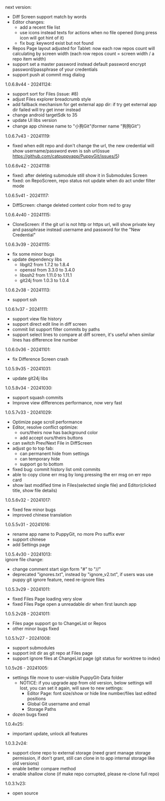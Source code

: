 next version:
- Diff Screen support match by words
- Editor changes:
  - add a recent file list
  - use icons instead texts for actions when no file opened (long press icon will got hint of it) 
  - fix bug: keyword exist but not found
- Repos Page layout adjusted for Tablet: now each row repos count will calculating by screen width (each row repos count = screen width / a repo item width) 
- support set a master password instead default password encrypt password/passphrase of your credentials
- support push at commit msg dialog


1.0.6.8v44 - 20241124:
- support sort for Files (issue: #8)
- adjust Files explorer breadcrumb style
- add fallback mechanism for get external app dir: if try get external app dir failed will try get inner instead
- change android targetSdk to 35
- update UI libs version
- change app chinese name to "小狗Git"(former name "狗狗Git"）


1.0.6.7v43 - 20241119:
- fixed when edit repo and don't change the url, the new credential will show username/password even is ssh url(issue https://github.com/catpuppyapp/PuppyGit/issues/5)


1.0.6.6v42 - 20241118:
- fixed: after deleting submodule still show it in Submodules Screen
- fixed: on RepoScreen, repo status not update when do act under filter mode


1.0.6.5v41 - 20241117:
- DiffScreen: change deleted content color from red to gray

1.0.6.4v40 - 20241115:
- CloneScreen: if the git url is not http or https url, will show private key and passphrase instead username and password for the "New Credential"


1.0.6.3v39 - 20241115:
- fix some minor bugs
- update dependency libs
    - libgit2 from 1.7.2 to 1.8.4
    - openssl from 3.3.0 to 3.4.0
    - libssh2 from 1.11.0 to 1.11.1
    - git24j from 1.0.3 to 1.0.4


1.0.6.2v38 - 20241113:
- support ssh


1.0.6.1v37 - 20241111:
- support view file history
- support direct edit line in diff screen
- commit list support filter commits by paths
- support select lines to compare at diff screen, it's useful when similar lines has difference line number


1.0.6.0v36 - 20241101:
- fix Difference Screen crash


1.0.5.9v35 - 20241031:
- update git24j libs


1.0.5.8v34 - 20241030:
- support squash commits
- Improve view differences performance, now very fast


1.0.5.7v33 - 20241029:
- Optimize page scroll performance
- Editor, resolve conflict optimize: 
  - ours/theirs now has background color
  - add accept ours/theirs buttons
- can switch Prev/Next File in DiffScreen
- adjust go to top fab:
    - can permanent hide from settings
    - can temporary hide
    - support go to bottom
- fixed bug: commit history list omit commits
- able to copy clone err msg by long pressing the err msg on err repo card
- show last modified time in Files(selected single file) and Editor(clicked title, show file details)


1.0.5.6v32 - 20241017:
- fixed few minor bugs
- improved chinese translation


1.0.5.5v31 - 20241016:
- rename app name to PuppyGit, no more Pro suffix ever
- support chinese
- add Settings page


1.0.5.4v30 - 20241013:<br>
ignore file change:
- change comment start sign form "#" to "//"
- deprecated "ignores.txt", instead by "ignore_v2.txt", if users was use puppy git ignore feature, need re-ignore files


1.0.5.3v29 - 20241011:
- fixed Files Page loading very slow
- fixed Files Page open a unreadable dir when first launch app


1.0.5.2v28 - 20241011:
- Files page support go to ChangeList or Repos
- other minor bugs fixed


1.0.5.1v27 - 20241008:
- support submodules
- support init dir as git repo at Files page
- support ignore files at ChangeList page (git status for worktree to index)


1.0.5v26 - 20241005:
- settings file move to user-visible PuppyGit-Data folder
    * NOTICE: if you upgrade app from old version, below settings will lost, you can set it again, will save to new settings:
        * Editor Page: font size/show or hide line number/files last edited positions
        * Global Git username and email
        * Storage Paths
- dozen bugs fixed


1.0.4v25:
- important update, unlock all features


1.0.3.2v24:
- support clone repo to external storage (need grant manage storage permission, if don't grant, still can clone in to app internal storage like old versions)
- enable better compare method
- enable shallow clone (if make repo corrupted, please re-clone full repo)


1.0.3.1v23:
- open source

